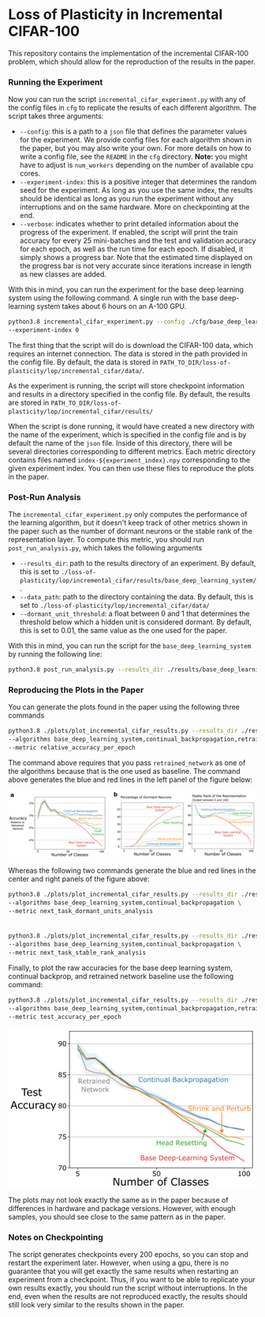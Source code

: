 # Loss of Plasticity in Incremental CIFAR-100

This repository contains the implementation of the incremental CIFAR-100 problem, which should
allow for the reproduction of the results in the paper.


### Running the Experiment 

Now you can run the script `incremental_cifar_experiment.py` with any of the config files in `cfg`
to replicate the results of each different algorithm.
The script takes three arguments:

* `--config`: this is a path to a `json` file that defines the parameter values for the experiment.
    We provide config files for each algorithm shown in the paper, but you may also write your own.
    For more details on how to write a config file, see the `README` in the `cfg` directory. 
    **Note:** you might have to adjust is `num_workers` depending on the number of available cpu cores.
* `--experiment-index`: this is a positive integer that determines the random seed for the experiment.
    As long as you use the same index, the results should be identical as long as you run the experiment 
    without any interruptions and on the same hardware.
    More on checkpointing at the end. 
* `--verbose`: indicates whether to print detailed information about the progress of the experiment.
    If enabled, the script will print the train accuracy for every 25 mini-batches and the test and
    validation accuracy for each epoch, as well as the run time for each epoch.
    If disabled, it simply shows a progress bar.
    Note that the estimated time displayed on the progress bar is not very accurate since iterations
    increase in length as new classes are added. 

With this in mind, you can run the experiment for the base deep learning system using the following 
command. A single run with the base deep-learning system takes about 6 hours on an A-100 GPU.

```sh
python3.8 incremental_cifar_experiment.py --config ./cfg/base_deep_learning_system.json ---verbose \
--experiment-index 0
```

The first thing that the script will do is download the CIFAR-100 data, which requires an internet 
connection.
The data is stored in the path provided in the config file.
By default, the data is stored in `PATH_TO_DIR/loss-of-plasticity/lop/incremental_cifar/data/`.

As the experiment is running, the script will store checkpoint information and results in a directory
specified in the config file.
By default, the results are stored in `PATH_TO_DIR/loss-of-plasticity/lop/incremental_cifar/results/`

When the script is done running, it would have created a new directory with the name of the experiment,
which is specified in the config file and is by default the name of the `json` file. 
Inside of this directory, there will be several directories corresponding to different metrics.
Each metric directory contains files named `index-${experiment_index}.npy` corresponding to the given
experiment index. 
You can then use these files to reproduce the plots in the paper.

### Post-Run Analysis

The `incremental_cifar_experiment.py` only computes the performance of the learning algorithm, but it
doesn't keep track of other metrics shown in the paper such as the number of dormant neurons or the
stable rank of the representation layer.
To compute this metric, you should run `post_run_analysis.py`, which takes the following arguments

* `--results_dir`: path to the results directory of an experiment.
    By default, this is set to `./loss-of-plasticity/lop/incremental_cifar/results/base_deep_learning_system/`.
* `--data_path`: path to the directory containing the data.
    By default, this is set to `./loss-of-plasticity/lop/incremental_cifar/data/`
* `--dormant_unit_threshold`: a float between 0 and 1 that determines the threshold below which a hidden
    unit is considered dormant.
    By default, this is set to 0.01, the same value as the one used for the paper.

With this in mind, you can run the script for the `base_deep_learning_system` by running the following
line:

```sh
python3.8 post_run_analysis.py --results_dir ./results/base_deep_learning_system/
```

### Reproducing the Plots in the Paper

You can generate the plots found in the paper using the following three commands

```sh
python3.8 ./plots/plot_incremental_cifar_results.py --results_dir ./results/ \
--algorithms base_deep_learning_system,continual_backpropagation,retrained_network \
--metric relative_accuracy_per_epoch
```

The command above requires that you pass `retrained_network` as one of the algorithms because that is
the one used as baseline. 
The command above generates the blue and red lines in the left panel of the figure below: 

![](plots/incremental_cifar.png "Performance of algorithms in incremental CIFAR-100.")

Whereas the following two commands generate the blue and red lines in the center and right panels of
the figure above:

```sh
python3.8 ./plots/plot_incremental_cifar_results.py --results_dir ./results/ \
--algorithms base_deep_learning_system,continual_backpropagation \
--metric next_task_dormant_units_analysis


python3.8 ./plots/plot_incremental_cifar_results.py --results_dir ./results/ \
--algorithms base_deep_learning_system,continual_backpropagation \
--metric next_task_stable_rank_analysis
```

Finally, to plot the raw accuracies for the base deep learning system, continual backprop, and 
retrained network baseline use the following command:

```sh
python3.8 ./plots/plot_incremental_cifar_results.py --results_dir ./results/ \
--algorithms base_deep_learning_system,continual_backpropagation,retrained_network \
--metric test_accuracy_per_epoch
```

![](plots/raw_accuracy_incremental_cifar.png "Raw accuracy of algorithms in incremental CIFAR-100.")

The plots may not look exactly the same as in the paper because of differences in hardware and package
versions.
However, with enough samples, you should see close to the same pattern as in the paper. 

### Notes on Checkpointing

The script generates checkpoints every 200 epochs, so you can stop and restart the experiment later.
However, when using a gpu, there is no guarantee that you will get exactly the same results when
restarting an experiment from a checkpoint.
Thus, if you want to be able to replicate your own results exactly, you should run the script without
interruptions.
In the end, even when the results are not reproduced exactly, the results should still look very
similar to the results shown in the paper. 






